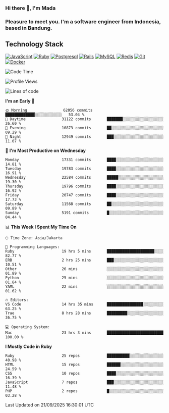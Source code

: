 ### Hi there 👋, I'm Mada
### Pleasure to meet you. I'm a software engineer from Indonesia, based in Bandung.

## Technology Stack

[![JavaScript](https://img.shields.io/badge/-JavaScript-%23F7DF1C?style=flat-square&logo=javascript&logoColor=000000&labelColor=%23F7DF1C&color=%23FFCE5A)](https://www.javascript.com/)
[![Ruby](https://img.shields.io/badge/Ruby-CC342D?style=flat-square&logo=ruby&logoColor=white)](https://www.ruby-lang.org/en/)
[![Postgresql](https://img.shields.io/badge/PostgreSQL-316192?style=flat-square&logo=postgresql&logoColor=ffffff)](https://www.postgresql.org/)
[![Rails](https://img.shields.io/badge/Ruby_on_Rails-CC0000?style=flat-square&logo=ruby-on-rails&logoColor=white)](https://rubyonrails.org/)
[![MySQL](https://img.shields.io/badge/-MySQL-4479A1?style=flat-square&logo=MySQL&logoColor=ffffff)](https://www.mysql.com/)
[![Redis](https://img.shields.io/badge/-Redis-DC382D?style=flat-square&logo=Redis&logoColor=ffffff)](https://redis.io/)
[![Git](https://img.shields.io/badge/-Git-%23F05032?style=flat-square&logo=git&logoColor=%23ffffff)](https://git-scm.com/)
[![Docker](https://img.shields.io/badge/-Docker-2496ED?style=flat-square&logo=docker&logoColor=ffffff)](https://www.docker.com/)
<!--
**madaarya/madaarya** is a ✨ _special_ ✨ repository because its `README.md` (this file) appears on your GitHub profile.

Here are some ideas to get you started:

- 🔭 I’m currently working on ...
- 🌱 I’m currently learning ...
- 👯 I’m looking to collaborate on ...
- 🤔 I’m looking for help with ...
- 💬 Ask me about ...
- 📫 How to reach me: ...
- 😄 Pronouns: ...
- ⚡ Fun fact: ...
-->
<!--START_SECTION:waka-->
![Code Time](http://img.shields.io/badge/Code%20Time-7%2C733%20hrs%204%20mins-blue)

![Profile Views](http://img.shields.io/badge/Profile%20Views-0-blue)

![Lines of code](https://img.shields.io/badge/From%20Hello%20World%20I%27ve%20Written-54.1%20million%20lines%20of%20code-blue)

**I'm an Early 🐤** 

```text
🌞 Morning                62056 commits       █████████████░░░░░░░░░░░░   53.04 % 
🌆 Daytime                31122 commits       ███████░░░░░░░░░░░░░░░░░░   26.60 % 
🌃 Evening                10873 commits       ██░░░░░░░░░░░░░░░░░░░░░░░   09.29 % 
🌙 Night                  12949 commits       ███░░░░░░░░░░░░░░░░░░░░░░   11.07 % 
```
📅 **I'm Most Productive on Wednesday** 

```text
Monday                   17331 commits       ████░░░░░░░░░░░░░░░░░░░░░   14.81 % 
Tuesday                  19783 commits       ████░░░░░░░░░░░░░░░░░░░░░   16.91 % 
Wednesday                22584 commits       █████░░░░░░░░░░░░░░░░░░░░   19.30 % 
Thursday                 19796 commits       ████░░░░░░░░░░░░░░░░░░░░░   16.92 % 
Friday                   20747 commits       ████░░░░░░░░░░░░░░░░░░░░░   17.73 % 
Saturday                 11568 commits       ██░░░░░░░░░░░░░░░░░░░░░░░   09.89 % 
Sunday                   5191 commits        █░░░░░░░░░░░░░░░░░░░░░░░░   04.44 % 
```


📊 **This Week I Spent My Time On** 

```text
🕑︎ Time Zone: Asia/Jakarta

💬 Programming Languages: 
Ruby                     19 hrs 5 mins       █████████████████████░░░░   82.77 % 
ERB                      2 hrs 25 mins       ███░░░░░░░░░░░░░░░░░░░░░░   10.51 % 
Other                    26 mins             ░░░░░░░░░░░░░░░░░░░░░░░░░   01.89 % 
Python                   25 mins             ░░░░░░░░░░░░░░░░░░░░░░░░░   01.84 % 
YAML                     22 mins             ░░░░░░░░░░░░░░░░░░░░░░░░░   01.62 % 

🔥 Editors: 
VS Code                  14 hrs 35 mins      ████████████████░░░░░░░░░   63.25 % 
Trae                     8 hrs 28 mins       █████████░░░░░░░░░░░░░░░░   36.75 % 

💻 Operating System: 
Mac                      23 hrs 3 mins       █████████████████████████   100.00 % 
```

**I Mostly Code in Ruby** 

```text
Ruby                     25 repos            ██████████░░░░░░░░░░░░░░░   40.98 % 
HTML                     15 repos            ██████░░░░░░░░░░░░░░░░░░░   24.59 % 
CSS                      10 repos            ████░░░░░░░░░░░░░░░░░░░░░   16.39 % 
JavaScript               7 repos             ███░░░░░░░░░░░░░░░░░░░░░░   11.48 % 
PHP                      2 repos             █░░░░░░░░░░░░░░░░░░░░░░░░   03.28 % 
```




 Last Updated on 21/09/2025 16:30:01 UTC
<!--END_SECTION:waka-->
